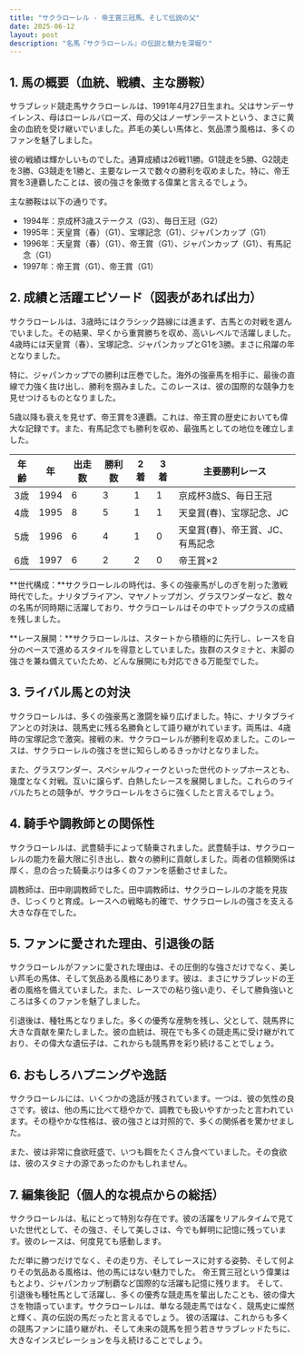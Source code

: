 ```yaml
---
title: "サクラローレル - 帝王賞三冠馬、そして伝説の父"
date: 2025-06-12
layout: post
description: "名馬『サクラローレル』の伝説と魅力を深堀り"
---
```


## 1. 馬の概要（血統、戦績、主な勝鞍）

サラブレッド競走馬サクラローレルは、1991年4月27日生まれ。父はサンデーサイレンス、母はローレルバローズ、母の父はノーザンテーストという、まさに黄金の血統を受け継いでいました。芦毛の美しい馬体と、気品漂う風格は、多くのファンを魅了しました。

彼の戦績は輝かしいものでした。通算成績は26戦11勝。G1競走を5勝、G2競走を3勝、G3競走を1勝と、主要なレースで数々の勝利を収めました。特に、帝王賞を3連覇したことは、彼の強さを象徴する偉業と言えるでしょう。

主な勝鞍は以下の通りです。

* 1994年：京成杯3歳ステークス（G3）、毎日王冠（G2）
* 1995年：天皇賞（春）（G1）、宝塚記念（G1）、ジャパンカップ（G1）
* 1996年：天皇賞（春）（G1）、帝王賞（G1）、ジャパンカップ（G1）、有馬記念（G1）
* 1997年：帝王賞（G1）、帝王賞（G1）


## 2. 成績と活躍エピソード（図表があれば出力）

サクラローレルは、3歳時にはクラシック路線には進まず、古馬との対戦を選んでいました。その結果、早くから重賞勝ちを収め、高いレベルで活躍しました。4歳時には天皇賞（春）、宝塚記念、ジャパンカップとG1を3勝。まさに飛躍の年となりました。

特に、ジャパンカップでの勝利は圧巻でした。海外の強豪馬を相手に、最後の直線で力強く抜け出し、勝利を掴みました。このレースは、彼の国際的な競争力を見せつけるものとなりました。

5歳以降も衰えを見せず、帝王賞を3連覇。これは、帝王賞の歴史においても偉大な記録です。また、有馬記念でも勝利を収め、最強馬としての地位を確立しました。


| 年齢 | 年   | 出走数 | 勝利数 | 2着 | 3着 | 主要勝利レース            |
| ---- | ---- | ----- | ----- | --- | --- | ------------------------- |
| 3歳   | 1994 | 6     | 3     | 1   | 1   | 京成杯3歳S、毎日王冠       |
| 4歳   | 1995 | 8     | 5     | 1   | 1   | 天皇賞(春)、宝塚記念、JC   |
| 5歳   | 1996 | 6     | 4     | 1   | 0   | 天皇賞(春)、帝王賞、JC、有馬記念 |
| 6歳   | 1997 | 6     | 2     | 2   | 0   | 帝王賞×2                  |


**世代構成：**サクラローレルの時代は、多くの強豪馬がしのぎを削った激戦時代でした。ナリタブライアン、マヤノトップガン、グラスワンダーなど、数々の名馬が同時期に活躍しており、サクラローレルはその中でトップクラスの成績を残しました。

**レース展開：**サクラローレルは、スタートから積極的に先行し、レースを自分のペースで進めるスタイルを得意としていました。抜群のスタミナと、末脚の強さを兼ね備えていたため、どんな展開にも対応できる万能型でした。


## 3. ライバル馬との対決

サクラローレルは、多くの強豪馬と激闘を繰り広げました。特に、ナリタブライアンとの対決は、競馬史に残る名勝負として語り継がれています。両馬は、4歳時の宝塚記念で激突。接戦の末、サクラローレルが勝利を収めました。このレースは、サクラローレルの強さを世に知らしめるきっかけとなりました。

また、グラスワンダー、スペシャルウィークといった世代のトップホースとも、幾度となく対戦。互いに譲らず、白熱したレースを展開しました。これらのライバルたちとの競争が、サクラローレルをさらに強くしたと言えるでしょう。


## 4. 騎手や調教師との関係性

サクラローレルは、武豊騎手によって騎乗されました。武豊騎手は、サクラローレルの能力を最大限に引き出し、数々の勝利に貢献しました。両者の信頼関係は厚く、息の合った騎乗ぶりは多くのファンを感動させました。

調教師は、田中剛調教師でした。田中調教師は、サクラローレルの才能を見抜き、じっくりと育成。レースへの戦略も的確で、サクラローレルの強さを支える大きな存在でした。


## 5. ファンに愛された理由、引退後の話

サクラローレルがファンに愛された理由は、その圧倒的な強さだけでなく、美しい芦毛の馬体、そして気品ある風格にあります。彼は、まさにサラブレッドの王者の風格を備えていました。また、レースでの粘り強い走り、そして勝負強いところは多くのファンを魅了しました。

引退後は、種牡馬となりました。多くの優秀な産駒を残し、父として、競馬界に大きな貢献を果たしました。彼の血統は、現在でも多くの競走馬に受け継がれており、その偉大な遺伝子は、これからも競馬界を彩り続けることでしょう。


## 6. おもしろハプニングや逸話

サクラローレルには、いくつかの逸話が残されています。一つは、彼の気性の良さです。彼は、他の馬に比べて穏やかで、調教でも扱いやすかったと言われています。その穏やかな性格は、彼の強さとは対照的で、多くの関係者を驚かせました。

また、彼は非常に食欲旺盛で、いつも餌をたくさん食べていました。その食欲は、彼のスタミナの源であったのかもしれません。


## 7. 編集後記（個人的な視点からの総括）

サクラローレルは、私にとって特別な存在です。彼の活躍をリアルタイムで見ていた世代として、その強さ、そして美しさは、今でも鮮明に記憶に残っています。彼のレースは、何度見ても感動します。

ただ単に勝つだけでなく、その走り方、そしてレースに対する姿勢、そして何よりその気品ある風格は、他の馬にはない魅力でした。  帝王賞三冠という偉業はもとより、ジャパンカップ制覇など国際的な活躍も記憶に残ります。  そして、引退後も種牡馬として活躍し、多くの優秀な競走馬を輩出したことも、彼の偉大さを物語っています。サクラローレルは、単なる競走馬ではなく、競馬史に燦然と輝く、真の伝説の馬だったと言えるでしょう。  彼の活躍は、これからも多くの競馬ファンに語り継がれ、そして未来の競馬を担う若きサラブレッドたちに、大きなインスピレーションを与え続けることでしょう。
